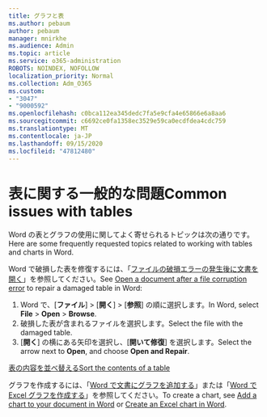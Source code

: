```yaml
---
title: グラフと表
ms.author: pebaum
author: pebaum
manager: mnirkhe
ms.audience: Admin
ms.topic: article
ms.service: o365-administration
ROBOTS: NOINDEX, NOFOLLOW
localization_priority: Normal
ms.collection: Adm_O365
ms.custom:
- "3047"
- "9000592"
ms.openlocfilehash: c0bca112ea345dedc7fa5e9cfa4e65866e6a8aa6
ms.sourcegitcommit: c6692ce0fa1358ec3529e59ca0ecdfdea4cdc759
ms.translationtype: MT
ms.contentlocale: ja-JP
ms.lasthandoff: 09/15/2020
ms.locfileid: "47812480"
---
```

# <a name="common-issues-with-tables"></a><span data-ttu-id="a6bfa-102">表に関する一般的な問題</span><span class="sxs-lookup"><span data-stu-id="a6bfa-102">Common issues with tables</span></span> 

<span data-ttu-id="a6bfa-103">Word の表とグラフの使用に関してよく寄せられるトピックは次の通りです。</span><span class="sxs-lookup"><span data-stu-id="a6bfa-103">Here are some frequently requested topics related to working with tables and charts in Word.</span></span>

<span data-ttu-id="a6bfa-104">Word で破損した表を修復するには、「[ファイルの破損エラーの発生後に文書を開く](https://support.office.com/article/47df9d48-2165-4411-a699-1786ac734bc3)」を参照してください。</span><span class="sxs-lookup"><span data-stu-id="a6bfa-104">See [Open a document after a file corruption error](https://support.office.com/article/47df9d48-2165-4411-a699-1786ac734bc3) to repair a damaged table in Word:</span></span>

 1. <span data-ttu-id="a6bfa-105">Word で、[**ファイル**] > [**開く**] > [**参照**] の順に選択します。</span><span class="sxs-lookup"><span data-stu-id="a6bfa-105">In Word, select **File** > **Open** > **Browse**.</span></span>
 2. <span data-ttu-id="a6bfa-106">破損した表が含まれるファイルを選択します。</span><span class="sxs-lookup"><span data-stu-id="a6bfa-106">Select the file with the damaged table.</span></span>
 3. <span data-ttu-id="a6bfa-107">[**開く**] の横にある矢印を選択し、[**開いて修復**] を選択します。</span><span class="sxs-lookup"><span data-stu-id="a6bfa-107">Select the arrow next to **Open**, and choose **Open and Repair**.</span></span>

[<span data-ttu-id="a6bfa-108">表の内容を並べ替える</span><span class="sxs-lookup"><span data-stu-id="a6bfa-108">Sort the contents of a table</span></span>](https://support.office.com/article/F8392477-4613-49CD-ABA6-7C2E48F1D91F)

<span data-ttu-id="a6bfa-109">グラフを作成するには、「[Word で文書にグラフを追加する](https://support.office.com/article/ff48e3eb-5e04-4368-a39e-20df7c798932)」または「[Word で Excel グラフを作成する](https://support.office.com/article/11A7D2F0-4487-4A9B-BBC6-D50916CD4A57)」を参照してください。</span><span class="sxs-lookup"><span data-stu-id="a6bfa-109">To create a chart, see [Add a chart to your document in Word](https://support.office.com/article/ff48e3eb-5e04-4368-a39e-20df7c798932) or [Create an Excel chart in Word](https://support.office.com/article/11A7D2F0-4487-4A9B-BBC6-D50916CD4A57).</span></span>